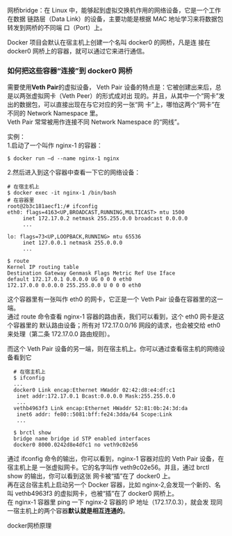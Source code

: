 网桥bridge：在 Linux 中，能够起到虚拟交换机作用的网络设备，它是一个工作在数据
链路层（Data Link）的设备，主要功能是根据 MAC 地址学习来将数据包转发到网桥的不同端
口（Port）上。  

Docker 项目会默认在宿主机上创建一个名叫 docker0 的网桥，凡是连
接在 docker0 网桥上的容器，就可以通过它来进行通信。  

### 如何把这些容器“连接”到 docker0 网桥 ###  
需要使用**Veth Pair**的虚拟设备，
Veth Pair 设备的特点是：它被创建出来后，总是以两张虚拟网卡（Veth Peer）的形式成对出
现的。并且，从其中一个“网卡”发出的数据包，可以直接出现在与它对应的另一张“网
卡”上，哪怕这两个“网卡”在不同的 Network Namespace 里。  
 Veth Pair 常常被用作连接不同 Network Namespace 的“网线”。  
 
 实例：  
 1.启动了一个叫作 nginx-1 的容器：  
 
    $ docker run –d --name nginx-1 nginx  
 2.然后进入到这个容器中查看一下它的网络设备：  
 
    # 在宿主机上
    $ docker exec -it nginx-1 /bin/bash
    # 在容器里
    root@2b3c181aecf1:/# ifconfig
    eth0: flags=4163<UP,BROADCAST,RUNNING,MULTICAST> mtu 1500
         inet 172.17.0.2 netmask 255.255.0.0 broadcast 0.0.0.0
         ...

    lo: flags=73<UP,LOOPBACK,RUNNING> mtu 65536
         inet 127.0.0.1 netmask 255.0.0.0
         ...
         
    $ route
    Kernel IP routing table
    Destination Gateway Genmask Flags Metric Ref Use Iface
    default 172.17.0.1 0.0.0.0 UG 0 0 0 eth0
    172.17.0.0 0.0.0.0 255.255.0.0 U 0 0 0 eth0  
这个容器里有一张叫作 eth0 的网卡，它正是一个 Veth Pair 设备在容器里的这一
端。  
通过 route 命令查看 nginx-1 容器的路由表，我们可以看到，这个 eth0 网卡是这个容器里的
默认路由设备；所有对 172.17.0.0/16 网段的请求，也会被交给 eth0 来处理（第二条
172.17.0.0 路由规则）。  

而这个 Veth Pair 设备的另一端，则在宿主机上。你可以通过查看宿主机的网络设备看到它  

      # 在宿主机上
      $ ifconfig
      ...
      docker0 Link encap:Ethernet HWaddr 02:42:d8:e4:df:c1 
       inet addr:172.17.0.1 Bcast:0.0.0.0 Mask:255.255.0.0
       ...
      vethb4963f3 Link encap:Ethernet HWaddr 52:81:0b:24:3d:da 
       inet6 addr: fe80::5081:bff:fe24:3dda/64 Scope:Link
       ...

      $ brctl show
      bridge name bridge id STP enabled interfaces
      docker0 8000.0242d8e4dfc1 no veth9c02e56  

通过 ifconfig 命令的输出，你可以看到，nginx-1 容器对应的 Veth Pair 设备，在宿主机上是
一张虚拟网卡。它的名字叫作 veth9c02e56。并且，通过 brctl show 的输出，你可以看到这张
网卡被“插”在了 docker0 上。   
再在这台宿主机上启动另一个 Docker 容器，比如 nginx-2,会发现一个新的、名叫 vethb4963f3 的虚拟网卡，也被“插”在了 docker0 网桥上。  
在 nginx-1 容器里 ping 一下 nginx-2 容器的 IP 地址（172.17.0.3），就会发
现同一宿主机上的两个容器**默认就是相互连通的**。   

docker网桥原理  



